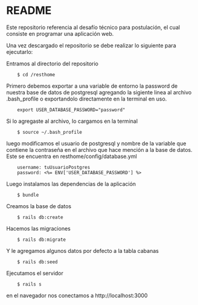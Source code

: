 # README

Este repositorio referencia al desafío técnico para postulación, el cual
consiste en programar una aplicación web.

Una vez descargado el repositorio se debe realizar lo siguiente para ejecutarlo:

Entramos al directorio del repositorio

```
    $ cd /resthome
```

Primero debemos exportar a una variable de entorno la password de nuestra 
base de datos de postgresql agregando la sigiente linea al archivo .bash_profile
o exportandolo directamente en la terminal en uso.

```
    export USER_DATABASE_PASSWORD="password"
```

Si lo agregaste al archivo, lo cargamos en la terminal

```
    $ source ~/.bash_profile
```

luego modificamos el usuario de postgresql y nombre de la variable que contiene la contraseña
en el archivo que hace mención a la base de datos. 
Este se encuentra en resthome/config/database.yml

```
    username: tuUsuarioPostgres
    password: <%= ENV['USER_DATABASE_PASSWORD'] %>
```

Luego instalamos las dependencias de la aplicación

```
    $ bundle
```

Creamos la base de datos
```
    $ rails db:create
```

Hacemos las migraciones
```
    $ rails db:migrate
```

Y le agregamos algunos datos por defecto a la tabla cabanas
```
    $ rails db:seed
```

Ejecutamos el servidor
```
    $ rails s
```

en el navegador nos conectamos a http://localhost:3000
